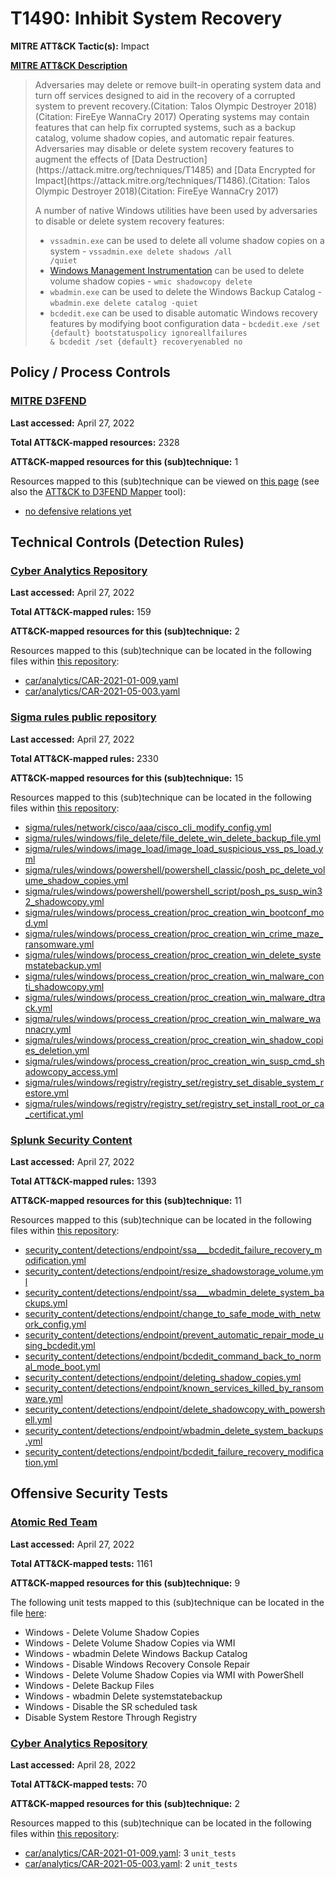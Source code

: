 # T1490: Inhibit System Recovery
**MITRE ATT&CK Tactic(s):** Impact

**[MITRE ATT&CK Description](https://attack.mitre.org/techniques/T1490)**
<blockquote>Adversaries may delete or remove built-in operating system data and turn off services designed to aid in the recovery of a corrupted system to prevent recovery.(Citation: Talos Olympic Destroyer 2018)(Citation: FireEye WannaCry 2017) Operating systems may contain features that can help fix corrupted systems, such as a backup catalog, volume shadow copies, and automatic repair features. Adversaries may disable or delete system recovery features to augment the effects of [Data Destruction](https://attack.mitre.org/techniques/T1485) and [Data Encrypted for Impact](https://attack.mitre.org/techniques/T1486).(Citation: Talos Olympic Destroyer 2018)(Citation: FireEye WannaCry 2017)

A number of native Windows utilities have been used by adversaries to disable or delete system recovery features:

* <code>vssadmin.exe</code> can be used to delete all volume shadow copies on a system - <code>vssadmin.exe delete shadows /all /quiet</code>
* [Windows Management Instrumentation](https://attack.mitre.org/techniques/T1047) can be used to delete volume shadow copies - <code>wmic shadowcopy delete</code>
* <code>wbadmin.exe</code> can be used to delete the Windows Backup Catalog - <code>wbadmin.exe delete catalog -quiet</code>
* <code>bcdedit.exe</code> can be used to disable automatic Windows recovery features by modifying boot configuration data - <code>bcdedit.exe /set {default} bootstatuspolicy ignoreallfailures & bcdedit /set {default} recoveryenabled no</code></blockquote>

## Policy / Process Controls
### [MITRE D3FEND](https://d3fend.mitre.org/)
**Last accessed:** April 27, 2022

**Total ATT&CK-mapped resources:** 2328

**ATT&CK-mapped resources for this (sub)technique:** 1

Resources mapped to this (sub)technique can be viewed on [this page](https://d3fend.mitre.org/) (see also the [ATT&CK to D3FEND Mapper](https://d3fend.mitre.org/tools/attack-mapper) tool):

* [no defensive relations yet](https://d3fend.mitre.org/techniques/d3f:nodefensiverelationsyet)

## Technical Controls (Detection Rules)
### [Cyber Analytics Repository](https://car.mitre.org)
**Last accessed:** April 27, 2022

**Total ATT&CK-mapped rules:** 159

**ATT&CK-mapped resources for this (sub)technique:** 2

Resources mapped to this (sub)technique can be located in the following files within [this repository](https://github.com/mitre-attack/car/blob/master/analytics):

* [car/analytics/CAR-2021-01-009.yaml](https://github.com/mitre-attack/car/blob/master/analytics/CAR-2021-01-009.yaml)
* [car/analytics/CAR-2021-05-003.yaml](https://github.com/mitre-attack/car/blob/master/analytics/CAR-2021-05-003.yaml)

### [Sigma rules public repository](https://github.com/SigmaHQ/sigma)
**Last accessed:** April 27, 2022

**Total ATT&CK-mapped rules:** 2330

**ATT&CK-mapped resources for this (sub)technique:** 15

Resources mapped to this (sub)technique can be located in the following files within [this repository](https://github.com/SigmaHQ/sigma/tree/master/rules):

* [sigma/rules/network/cisco/aaa/cisco_cli_modify_config.yml](https://github.com/SigmaHQ/sigma/blob/master/rules/network/cisco/aaa/cisco_cli_modify_config.yml)
* [sigma/rules/windows/file_delete/file_delete_win_delete_backup_file.yml](https://github.com/SigmaHQ/sigma/blob/master/rules/windows/file_delete/file_delete_win_delete_backup_file.yml)
* [sigma/rules/windows/image_load/image_load_suspicious_vss_ps_load.yml](https://github.com/SigmaHQ/sigma/blob/master/rules/windows/image_load/image_load_suspicious_vss_ps_load.yml)
* [sigma/rules/windows/powershell/powershell_classic/posh_pc_delete_volume_shadow_copies.yml](https://github.com/SigmaHQ/sigma/blob/master/rules/windows/powershell/powershell_classic/posh_pc_delete_volume_shadow_copies.yml)
* [sigma/rules/windows/powershell/powershell_script/posh_ps_susp_win32_shadowcopy.yml](https://github.com/SigmaHQ/sigma/blob/master/rules/windows/powershell/powershell_script/posh_ps_susp_win32_shadowcopy.yml)
* [sigma/rules/windows/process_creation/proc_creation_win_bootconf_mod.yml](https://github.com/SigmaHQ/sigma/blob/master/rules/windows/process_creation/proc_creation_win_bootconf_mod.yml)
* [sigma/rules/windows/process_creation/proc_creation_win_crime_maze_ransomware.yml](https://github.com/SigmaHQ/sigma/blob/master/rules/windows/process_creation/proc_creation_win_crime_maze_ransomware.yml)
* [sigma/rules/windows/process_creation/proc_creation_win_delete_systemstatebackup.yml](https://github.com/SigmaHQ/sigma/blob/master/rules/windows/process_creation/proc_creation_win_delete_systemstatebackup.yml)
* [sigma/rules/windows/process_creation/proc_creation_win_malware_conti_shadowcopy.yml](https://github.com/SigmaHQ/sigma/blob/master/rules/windows/process_creation/proc_creation_win_malware_conti_shadowcopy.yml)
* [sigma/rules/windows/process_creation/proc_creation_win_malware_dtrack.yml](https://github.com/SigmaHQ/sigma/blob/master/rules/windows/process_creation/proc_creation_win_malware_dtrack.yml)
* [sigma/rules/windows/process_creation/proc_creation_win_malware_wannacry.yml](https://github.com/SigmaHQ/sigma/blob/master/rules/windows/process_creation/proc_creation_win_malware_wannacry.yml)
* [sigma/rules/windows/process_creation/proc_creation_win_shadow_copies_deletion.yml](https://github.com/SigmaHQ/sigma/blob/master/rules/windows/process_creation/proc_creation_win_shadow_copies_deletion.yml)
* [sigma/rules/windows/process_creation/proc_creation_win_susp_cmd_shadowcopy_access.yml](https://github.com/SigmaHQ/sigma/blob/master/rules/windows/process_creation/proc_creation_win_susp_cmd_shadowcopy_access.yml)
* [sigma/rules/windows/registry/registry_set/registry_set_disable_system_restore.yml](https://github.com/SigmaHQ/sigma/blob/master/rules/windows/registry/registry_set/registry_set_disable_system_restore.yml)
* [sigma/rules/windows/registry/registry_set/registry_set_install_root_or_ca_certificat.yml](https://github.com/SigmaHQ/sigma/blob/master/rules/windows/registry/registry_set/registry_set_install_root_or_ca_certificat.yml)

### [Splunk Security Content](https://github.com/splunk/security_content)
**Last accessed:** April 27, 2022

**Total ATT&CK-mapped rules:** 1393

**ATT&CK-mapped resources for this (sub)technique:** 11

Resources mapped to this (sub)technique can be located in the following files within [this repository](https://github.com/splunk/security_content/tree/develop/detections):

* [security_content/detections/endpoint/ssa___bcdedit_failure_recovery_modification.yml](https://github.com/splunk/security_content/blob/develop/detections/endpoint/ssa___bcdedit_failure_recovery_modification.yml)
* [security_content/detections/endpoint/resize_shadowstorage_volume.yml](https://github.com/splunk/security_content/blob/develop/detections/endpoint/resize_shadowstorage_volume.yml)
* [security_content/detections/endpoint/ssa___wbadmin_delete_system_backups.yml](https://github.com/splunk/security_content/blob/develop/detections/endpoint/ssa___wbadmin_delete_system_backups.yml)
* [security_content/detections/endpoint/change_to_safe_mode_with_network_config.yml](https://github.com/splunk/security_content/blob/develop/detections/endpoint/change_to_safe_mode_with_network_config.yml)
* [security_content/detections/endpoint/prevent_automatic_repair_mode_using_bcdedit.yml](https://github.com/splunk/security_content/blob/develop/detections/endpoint/prevent_automatic_repair_mode_using_bcdedit.yml)
* [security_content/detections/endpoint/bcdedit_command_back_to_normal_mode_boot.yml](https://github.com/splunk/security_content/blob/develop/detections/endpoint/bcdedit_command_back_to_normal_mode_boot.yml)
* [security_content/detections/endpoint/deleting_shadow_copies.yml](https://github.com/splunk/security_content/blob/develop/detections/endpoint/deleting_shadow_copies.yml)
* [security_content/detections/endpoint/known_services_killed_by_ransomware.yml](https://github.com/splunk/security_content/blob/develop/detections/endpoint/known_services_killed_by_ransomware.yml)
* [security_content/detections/endpoint/delete_shadowcopy_with_powershell.yml](https://github.com/splunk/security_content/blob/develop/detections/endpoint/delete_shadowcopy_with_powershell.yml)
* [security_content/detections/endpoint/wbadmin_delete_system_backups.yml](https://github.com/splunk/security_content/blob/develop/detections/endpoint/wbadmin_delete_system_backups.yml)
* [security_content/detections/endpoint/bcdedit_failure_recovery_modification.yml](https://github.com/splunk/security_content/blob/develop/detections/endpoint/bcdedit_failure_recovery_modification.yml)


## Offensive Security Tests
### [Atomic Red Team](https://github.com/redcanaryco/atomic-red-team)
**Last accessed:** April 27, 2022

**Total ATT&CK-mapped tests:** 1161

**ATT&CK-mapped resources for this (sub)technique:** 9

The following unit tests mapped to this (sub)technique can be located in the file [here](https://github.com/redcanaryco/atomic-red-team/tree/master/atomics/T1490/T1490.yaml):

* Windows - Delete Volume Shadow Copies
* Windows - Delete Volume Shadow Copies via WMI
* Windows - wbadmin Delete Windows Backup Catalog
* Windows - Disable Windows Recovery Console Repair
* Windows - Delete Volume Shadow Copies via WMI with PowerShell
* Windows - Delete Backup Files
* Windows - wbadmin Delete systemstatebackup
* Windows - Disable the SR scheduled task
* Disable System Restore Through Registry

### [Cyber Analytics Repository](https://car.mitre.org)
**Last accessed:** April 28, 2022

**Total ATT&CK-mapped tests:** 70

**ATT&CK-mapped resources for this (sub)technique:** 2

Resources mapped to this (sub)technique can be located in the following files within [this repository](https://github.com/mitre-attack/car/blob/master/analytics):

* [car/analytics/CAR-2021-01-009.yaml](https://github.com/mitre-attack/car/blob/master/analytics/CAR-2021-01-009.yaml): 3 <code>unit_tests</code>
* [car/analytics/CAR-2021-05-003.yaml](https://github.com/mitre-attack/car/blob/master/analytics/CAR-2021-05-003.yaml): 2 <code>unit_tests</code>

